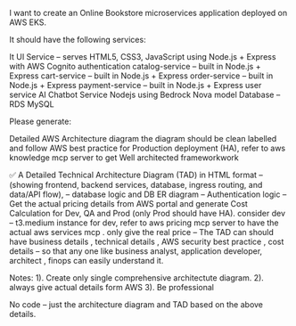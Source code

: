 I want to create an Online Bookstore microservices application deployed on AWS EKS.

It should have the following services:

It UI Service  – serves HTML5, CSS3, JavaScript using Node.js + Express with AWS Cognito authentication
catalog-service – built in Node.js + Express
cart-service – built in Node.js + Express
order-service – built in Node.js + Express
payment-service – built in Node.js + Express
user service
AI Chatbot Service Nodejs using Bedrock Nova model
Database – RDS MySQL

Please generate:

Detailed AWS Architecture diagram the diagram should be clean labelled and follow AWS best practice for Production deployment (HA), refer to aws knowledge mcp server to get Well architected frameworkwork 

✅ A Detailed Technical Architecture Diagram (TAD) in HTML format – 
(showing frontend, backend services, database, ingress routing, and data/API flow),
– database logic and DB ER diagram
– Authentication logic
– Get the actual pricing details from AWS portal and generate Cost Calculation for Dev, QA and Prod (only Prod should have HA). consider 
dev – t3.medium instance for dev, refer to aws pricing mcp server to have the actual aws services mcp . only give the real price
– The TAD can should have business details , technical details , AWS security best practice , cost details – so that any one like business analyst, application developer, architect , finops can easily understand it.

Notes: 1). Create only single comprehensive architectute diagram. 2). always give actual details form AWS 3). Be professional


No code – just the architecture diagram and TAD based on the above details.

